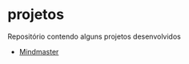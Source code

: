 # projetos
Repositório contendo alguns projetos desenvolvidos

- [Mindmaster](https://github.com/faccoleo/projetos/tree/main/mindmaster)
